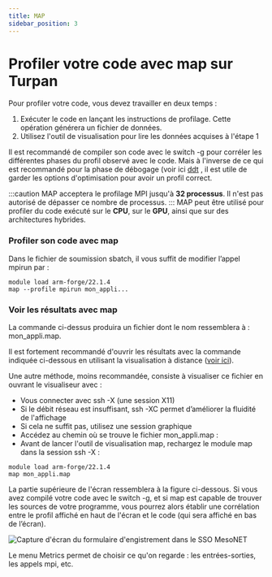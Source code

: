 ```yaml
---
title: MAP
sidebar_position: 3
---
```


# Profiler votre code avec map sur Turpan
Pour profiler votre code, vous devez travailler en deux temps :

1. Exécuter le code en lançant les instructions de profilage. Cette opération générera un fichier de données.
2. Utilisez l'outil de visualisation pour lire les données acquises à l'étape 1

Il est recommandé de compiler son code avec le switch -g pour corréler les différentes phases du profil observé avec le code. Mais à l'inverse de ce qui est recommandé pour la phase de débogage (voir ici [ddt](./ddt.md) , il est utile de garder les options d'optimisation pour avoir un profil correct.

:::caution
MAP acceptera le profilage MPI jusqu'à **32 processus**. Il n'est pas autorisé de dépasser ce nombre de processus.
:::
MAP peut être utilisé pour profiler du code exécuté sur le **CPU**, sur le **GPU**, ainsi que sur des architectures hybrides.
### Profiler son code avec map
Dans le fichier de soumission sbatch, il vous suffit de modifier l’appel mpirun par :
```
module load arm-forge/22.1.4
map --profile mpirun mon_appli...
```

### Voir les résultats avec map
La commande ci-dessus produira un fichier dont le nom ressemblera à : mon_appli.map.

Il est fortement recommandé d'ouvrir les résultats avec la commande indiquée ci-dessous en utilisant la visualisation à distance ([voir ici](../connexion/visu.md)).

Une autre méthode, moins recommandée, consiste à visualiser ce fichier en ouvrant le visualiseur avec :
- Vous connecter avec ssh -X (une session X11)
- Si le débit réseau est insuffisant, ssh -XC permet d’améliorer la fluidité de l'affichage
- Si cela ne suffit pas, utilisez une session graphique
- Accédez au chemin où se trouve le fichier mon_appli.map :
- Avant de lancer l'outil de visualisation map, rechargez le module map dans la session ssh -X :

```
module load arm-forge/22.1.4
map mon_appli.map
```

La partie supérieure de l'écran ressemblera à la figure ci-dessous. Si vous avez compilé votre code avec le switch -g, et si map est capable de trouver les sources de votre programme, vous pourrez alors établir une corrélation entre le profil affiché en haut de l'écran et le code (qui sera affiché en bas de l’écran).

![Capture d'écran du formulaire d'engistrement dans le SSO MesoNET](/img/turpan/map.png)

Le menu Metrics permet de choisir ce qu'on regarde : les entrées-sorties, les appels mpi, etc.
